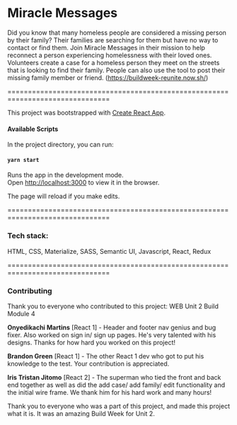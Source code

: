 
# Miracle Messages
Did you know that many homeless people are considered a missing person by their family? Their families are searching for them but have no way to contact or find them. Join Miracle Messages in their mission to help reconnect a person experiencing homelessness with their loved ones. Volunteers create a case for a homeless person they meet on the streets that is looking to find their family. People can also use the tool to post their missing family member or friend. (https://buildweek-reunite.now.sh/)

===============================================================================

This project was bootstrapped with [Create React App](https://github.com/facebook/create-react-app).

#### Available Scripts

In the project directory, you can run:

#### `yarn start`

Runs the app in the development mode.<br>
Open [http://localhost:3000](http://localhost:3000) to view it in the browser.

The page will reload if you make edits.

===============================================================================

### Tech stack:
HTML, CSS, Materialize, SASS, Semantic UI, Javascript, React, Redux

===============================================================================

### Contributing
Thank you to everyone who contributed to this project: WEB Unit 2 Build Module 4 

**Onyedikachi Martins** [React 1] - Header and footer nav genius and bug fixer. Also worked on sign in/ sign up pages. He's very talented with his designs. Thanks for how hard you worked on this project!

**Brandon Green** [React 1] -  The other React 1 dev who got to put his knowledge to the test. Your contribution is appreciated.

**Iris Tristan Jitomo** [React 2] - The superman who tied the front and back end together as well as did the add case/ add family/ edit functionality and the initial wire frame. We thank him for his hard work and many hours!


Thank you to everyone who was a part of this project, and made this project what it is. It was an amazing Build Week for Unit 2.




